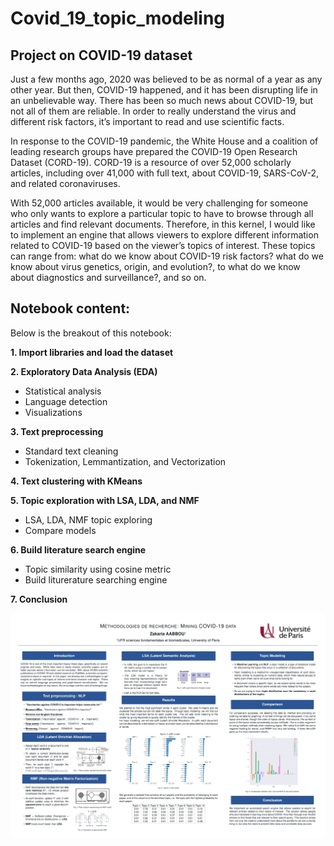 # Covid_19_topic_modeling
## Project on COVID-19 dataset

Just a few months ago, 2020 was believed to be as normal of a year as any other year. But then, COVID-19 happened, and it has been disrupting life in an unbelievable way. There has been so much news about COVID-19, but not all of them are reliable. In order to really understand the virus and different risk factors, it’s important to read and use scientific facts.

In response to the COVID-19 pandemic, the White House and a coalition of leading research groups have prepared the COVID-19 Open Research Dataset (CORD-19). CORD-19 is a resource of over 52,000 scholarly articles, including over 41,000 with full text, about COVID-19, SARS-CoV-2, and related coronaviruses.

With 52,000 articles available, it would be very challenging for someone who only wants to explore a particular topic to have to browse through all articles and find relevant documents. Therefore, in this kernel, I would like to implement an engine that allows viewers to explore different information related to COVID-19 based on the viewer’s topics of interest. These topics can range from: what do we know about COVID-19 risk factors? what do we know about virus genetics, origin, and evolution?, to what do we know about diagnostics and surveillance?, and so on.

## Notebook content:
Below is the breakout of this notebook:

**1. Import libraries and load the dataset**

**2. Exploratory Data Analysis (EDA)**

* Statistical analysis
* Language detection
* Visualizations

**3. Text preprocessing**

* Standard text cleaning
* Tokenization, Lemmantization, and Vectorization 

**4. Text clustering with KMeans**

**5. Topic exploration with LSA, LDA, and NMF**

* LSA, LDA, NMF topic exploring
* Compare models

**6. Build literature search engine**

* Topic similarity using cosine metric
* Build liturerature searching engine 

**7. Conclusion**

<div align="center">
  <img alt="Demo1" src="https://github.com/zakaria-aabbou/Covid_19_topic_modeling/blob/main/img/poster.jpg" />
</div>
